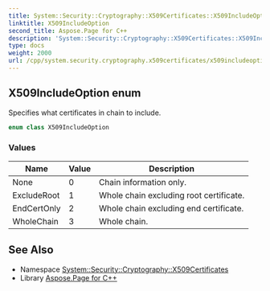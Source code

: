 ```yaml
---
title: System::Security::Cryptography::X509Certificates::X509IncludeOption enum
linktitle: X509IncludeOption
second_title: Aspose.Page for C++
description: 'System::Security::Cryptography::X509Certificates::X509IncludeOption enum. Specifies what certificates in chain to include in C++.'
type: docs
weight: 2000
url: /cpp/system.security.cryptography.x509certificates/x509includeoption/
---
```

## X509IncludeOption enum


Specifies what certificates in chain to include.

```cpp
enum class X509IncludeOption
```

### Values

| Name | Value | Description |
| --- | --- | --- |
| None | 0 | Chain information only. |
| ExcludeRoot | 1 | Whole chain excluding root certificate. |
| EndCertOnly | 2 | Whole chain excluding end certificate. |
| WholeChain | 3 | Whole chain. |

## See Also

* Namespace [System::Security::Cryptography::X509Certificates](../)
* Library [Aspose.Page for C++](../../)
